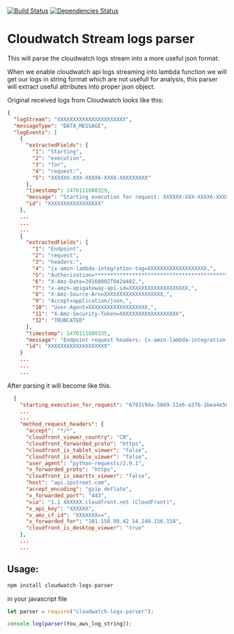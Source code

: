 [![Build Status](https://travis-ci.org/forkgeeks/cloudwatch-logs-parser.svg?branch=master)](https://travis-ci.org/forkgeeks/cloudwatch-logs-parser)
[![Dependencies Status](https://david-dm.org/mabdullah353/cloudwatch-logs-parser.svg)](https://travis-ci.org/forkgeeks/cloudwatch-logs-parser)

# Cloudwatch Stream logs parser
This will parse the cloudwatch logs stream into a more useful json format.

When we enable cloudwatch api logs streaming into lambda function we will get our logs in string format which are not usefull for analysis, this parser will extract useful attributes into proper json object.


Original received logs from Cloudwatch looks like this:


```json
{
  "logStream": "XXXXXXXXXXXXXXXXXXXXXX",
  "messageType": "DATA_MESSAGE",
  "logEvents": [
    {
      "extractedFields": {
        "1": "Starting",
        "2": "execution",
        "3": "for",
        "4": "request:",
        "5": "XXXXXX-XXX-XXXX6-XXXX-XXXXXXXXX"
      },
      "timestamp": 1470111880329,
      "message": "Starting execution for request: XXXXXX-XXX-XXXX6-XXXX-XXXXXXXXX",
      "id": "XXXXXXXXXXXXXXXXX"
    },
    ...
    ...
    ...
    {
      "extractedFields": {
        "1": "Endpoint",
        "2": "request",
        "3": "headers:",
        "4": "{x-amzn-lambda-integration-tag=XXXXXXXXXXXXXXXXXXX,",
        "5": "Authorization=************************************************************************************************************************************************************************************************************************************************************************************************************************98d71c,",
        "6": "X-Amz-Date=20160802T042440Z,",
        "7": "x-amzn-apigateway-api-id=XXXXXXXXXXXXXXXXXXX,",
        "8": "X-Amz-Source-Arn=XXXXXXXXXXXXXXXXXXX,",
        "9": "Accept=application/json,",
        "10": "User-Agent=XXXXXXXXXXXXXXXXXXX,",
        "11": "X-Amz-Security-Token=XXXXXXXXXXXXXXXXXXX",
        "12": "TRUNCATED"
      },
      "timestamp": 1470111880335,
      "message": "Endpoint request headers: {x-amzn-lambda-integration-tag=XXXXXXXXXXXXXXXXXXX, Authorization=XXXXXXXXXXXXXXXXXXX, X-Amz-Date=20160802T042440Z, x-amzn-apigateway-api-id=XXXXXXXXXXXXXXXXXXX, X-Amz-Source-Arn=XXXXXXXXXXXXXXXXXXX, Accept=application/json, User-Agent=AmazonAPIGateway_xxxx, X-Amz-Security-Token=XXXXXXXXXXXXXXXXXXX}",
      "id": "XXXXXXXXXXXXXXXXXXX"
    }
    ...
    ...
    ...
```  

After parsing it will become like this.

```json
  {
    "starting_execution_for_request": "079319da-5869-11e6-a27b-1bea4e50c6ac",
    ...
    ...
    "method_request_headers": {
      "accept": "*/*",
      "cloudfront_viewer_country": "CN",
      "cloudfront_forwarded_proto": "https",
      "cloudfront_is_tablet_viewer": "false",
      "cloudfront_is_mobile_viewer": "false",
      "user_agent": "python-requests/2.9.1",
      "x_forwarded_proto": "https",
      "cloudfront_is_smarttv_viewer": "false",
      "host": "api.ipstreet.com",
      "accept_encoding": "gzip deflate",
      "x_forwarded_port": "443",
      "via": "1.1 XXXXXX.cloudfront.net (CloudFront)",
      "x_api_key": "XXXXXX",
      "x_amz_cf_id": "XXXXXXX==",
      "x_forwarded_for": "101.150.89.42 54.240.156.158",
      "cloudfront_is_desktop_viewer": "true"
    },
    ...
    ...
```    


## Usage:

```javascript
npm install cloudwatch-logs-parser
```

in your javascript file
```javascript
let parser = require("cloudwatch-logs-parser");

console.log(parser(You_aws_log_string));
```
